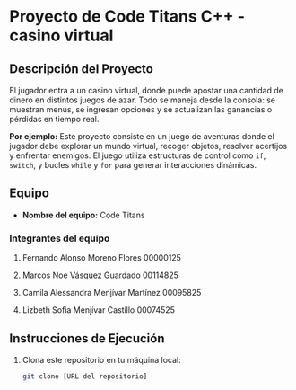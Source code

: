 # Proyecto de Code Titans C++ - casino virtual

## Descripción del Proyecto

El jugador entra a un casino virtual, donde puede apostar una cantidad de dinero en distintos juegos de azar. Todo se maneja desde la consola: se muestran menús, se ingresan opciones y se actualizan las ganancias o pérdidas en tiempo real.

**Por ejemplo:**
Este proyecto consiste en un juego de aventuras donde el jugador debe explorar un mundo virtual, recoger objetos, resolver acertijos y enfrentar enemigos. El juego utiliza estructuras de control como `if`, `switch`, y bucles `while` y `for` para generar interacciones dinámicas.

## Equipo

- **Nombre del equipo:** Code Titans 

### Integrantes del equipo

1. Fernando Alonso Moreno Flores 00000125 

2. Marcos Noe Vásquez Guardado 00114825

3. Camila Alessandra Menjívar Martínez  00095825

4. Lizbeth Sofia Menjívar Castillo  00074525

## Instrucciones de Ejecución

1. Clona este repositorio en tu máquina local:
   ```bash
   git clone [URL del repositorio]
